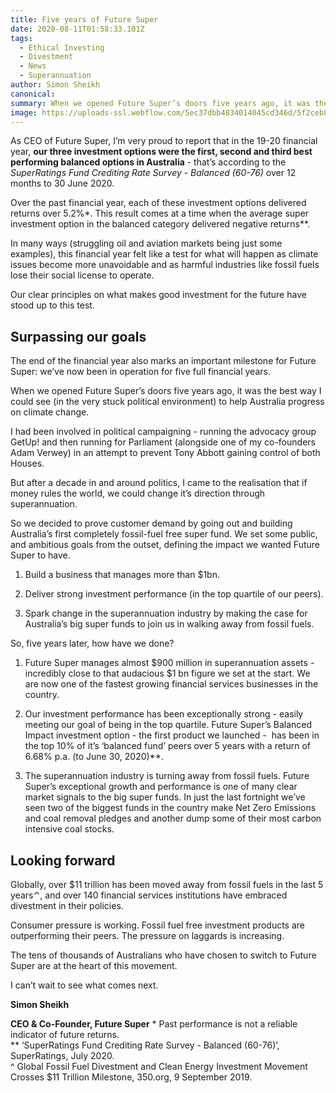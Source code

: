 ```yaml
---
title: Five years of Future Super
date: 2020-08-11T01:58:33.101Z
tags: 
  - Ethical Investing
  - Divestment
  - News
  - Superannuation
author: Simon Sheikh
canonical: 
summary: When we opened Future Super’s doors five years ago, it was the best way I could see to help Australia progress on climate change.
image: https://uploads-ssl.webflow.com/5ec37dbb4834014045cd346d/5f2ceb8ae5063fded1e53956_image-simonblog.jpg
---
```


As CEO of Future Super, I’m very proud to report that in the 19-20 financial year, **our three investment options were the first, second and third best performing balanced options in Australia** - that’s according to the _SuperRatings Fund Crediting Rate Survey - Balanced (60-76)_ over 12 months to 30 June 2020.  

Over the past financial year, each of these investment options delivered returns over 5.2%\*. This result comes at a time when the average super investment option in the balanced category delivered negative returns\*\*.   

In many ways (struggling oil and aviation markets being just some examples), this financial year felt like a test for what will happen as climate issues become more unavoidable and as harmful industries like fossil fuels lose their social license to operate.  

Our clear principles on what makes good investment for the future have stood up to this test.  

**Surpassing our goals**
------------------------

The end of the financial year also marks an important milestone for Future Super: we’ve now been in operation for five full financial years.   

When we opened Future Super’s doors five years ago, it was the best way I could see (in the very stuck political environment) to help Australia progress on climate change.   

I had been involved in political campaigning - running the advocacy group GetUp! and then running for Parliament (alongside one of my co-founders Adam Verwey) in an attempt to prevent Tony Abbott gaining control of both Houses.   

But after a decade in and around politics, I came to the realisation that if money rules the world, we could change it’s direction through superannuation.   

So we decided to prove customer demand by going out and building Australia’s first completely fossil-fuel free super fund. We set some public, and ambitious goals from the outset, defining the impact we wanted Future Super to have.  

1.  Build a business that manages more than $1bn.  
    

2.  Deliver strong investment performance (in the top quartile of our peers).  
    

3.  Spark change in the superannuation industry by making the case for Australia’s big super funds to join us in walking away from fossil fuels.   
    

So, five years later, how have we done?   

1.  Future Super manages almost $900 million in superannuation assets - incredibly close to that audacious $1 bn figure we set at the start. We are now one of the fastest growing financial services businesses in the country.   
    

2.  Our investment performance has been exceptionally strong - easily meeting our goal of being in the top quartile. Future Super’s Balanced Impact investment option - the first product we launched -  has been in the top 10% of it’s ‘balanced fund’ peers over 5 years with a return of 6.68% p.a. (to June 30, 2020)\*\*.   
    

3.  The superannuation industry is turning away from fossil fuels. Future Super’s exceptional growth and performance is one of many clear market signals to the big super funds. In just the last fortnight we’ve seen two of the biggest funds in the country make Net Zero Emissions and coal removal pledges and another dump some of their most carbon intensive coal stocks.   
    

**Looking forward**
-------------------

Globally, over $11 trillion has been moved away from fossil fuels in the last 5 years⌃, and over 140 financial services institutions have embraced divestment in their policies.   

Consumer pressure is working. Fossil fuel free investment products are outperforming their peers. The pressure on laggards is increasing.   

The tens of thousands of Australians who have chosen to switch to Future Super are at the heart of this movement.   

I can’t wait to see what comes next.

**Simon Sheikh**

**CEO & Co-Founder, Future Super**
\* Past performance is not a reliable indicator of future returns.  
\*\* ‘SuperRatings Fund Crediting Rate Survey - Balanced (60-76)’, SuperRatings, July 2020.  
^ Global Fossil Fuel Divestment and Clean Energy Investment Movement Crosses $11 Trillion Milestone, 350.org, 9 September 2019.
